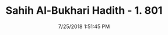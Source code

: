 ---
title        : "Sahih Al-Bukhari Hadith - 1. 801"
date         : 7/25/2018 1:51:45 PM
draft        : false
type         : "hadith"
layout       : "hadith"
BookCode     : "SHB"
VolumeNumber : "1"
HadithNumber : "801"
categories  :  ["Prayer Characteristics-Not to say a third Taslim extra over the two Taslims of the Imam"]
tags  :  ["Mahmud bin Ar Rabi"]
---